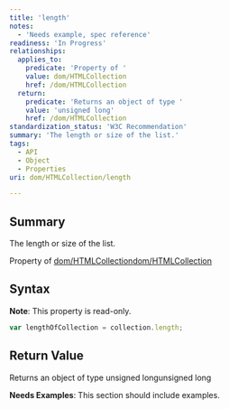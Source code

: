 ```yaml
---
title: 'length'
notes:
  - 'Needs example, spec reference'
readiness: 'In Progress'
relationships:
  applies_to:
    predicate: 'Property of '
    value: dom/HTMLCollection
    href: /dom/HTMLCollection
  return:
    predicate: 'Returns an object of type '
    value: 'unsigned long'
    href: /dom/HTMLCollection
standardization_status: 'W3C Recommendation'
summary: 'The length or size of the list.'
tags:
  - API
  - Object
  - Properties
uri: dom/HTMLCollection/length

---
```

## Summary

The length or size of the list.

Property of [dom/HTMLCollection](/dom/HTMLCollection)[dom/HTMLCollection](/dom/HTMLCollection)

## Syntax

**Note**: This property is read-only.

``` js
var lengthOfCollection = collection.length;
```

## Return Value

Returns an object of type unsigned longunsigned long

**Needs Examples**: This section should include examples.

